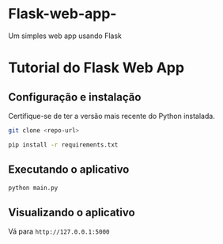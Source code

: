 # Flask-web-app-
Um simples web app usando Flask
# Tutorial do Flask Web App

## Configuração e instalação

Certifique-se de ter a versão mais recente do Python instalada.

```bash
git clone <repo-url>
```

```bash
pip install -r requirements.txt
```

## Executando o aplicativo

```bash
python main.py
```

## Visualizando o aplicativo

Vá para `http://127.0.0.1:5000`
